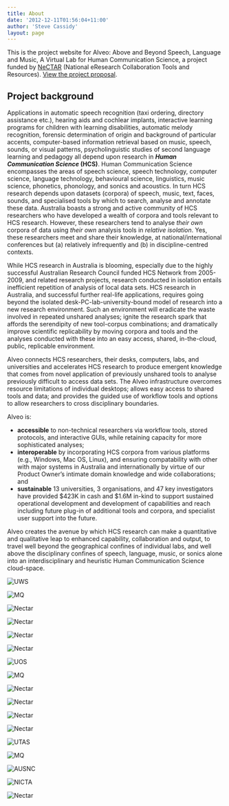 ```yaml
---
title: About
date: '2012-12-11T01:56:04+11:00'
author: 'Steve Cassidy'
layout: page
---
```


This is the project website for Alveo: Above and Beyond Speech, Language and Music, A Virtual Lab for Human Communication Science, a project funded by [NeCTAR](http://www.nectar.org.au) (National eResearch Collaboration Tools and Resources). [View the project proposal](/about/project-proposal).

## Project background

Applications in automatic speech recognition (taxi ordering, directory assistance etc.), hearing aids and cochlear implants, interactive learning programs for children with learning disabilities, automatic melody recognition, forensic determination of origin and background of particular accents, computer-based information retrieval based on music, speech, sounds, or visual patterns, psycholinguistic studies of second language learning and pedagogy all depend upon research in ***Human Communication Science* (HCS)**. Human Communication Science encompasses the areas of speech science, speech technology, computer science, language technology, behavioural science, linguistics, music science, phonetics, phonology, and sonics and acoustics. In turn HCS research depends upon datasets (corpora) of speech, music, text, faces, sounds, and specialised tools by which to search, analyse and annotate these data. Australia boasts a strong and active community of HCS researchers who have developed a wealth of corpora and tools relevant to HCS research. However, these researchers tend to analyse *their own* corpora of data using *their own* analysis tools in *relative isolation*. Yes, these researchers meet and share their knowledge, at national/international conferences but (a) relatively infrequently and (b) in discipline-centred contexts.

While HCS research in Australia is blooming, especially due to the highly successful Australian Research Council funded HCS Network from 2005-2009, and related research projects, research conducted in isolation entails inefficient repetition of analysis of local data sets. HCS research in Australia, and successful further real-life applications, requires going beyond the isolated desk-PC-lab-university-bound model of research into a new research environment. Such an environment will eradicate the waste involved in repeated unshared analyses; ignite the research spark that affords the serendipity of new tool-corpus combinations; and dramatically improve scientific replicability by moving corpora and tools and the analyses conducted with these into an easy access, shared, in-the-cloud, public, replicable environment.

Alveo connects HCS researchers, their desks, computers, labs, and universities and accelerates HCS research to produce emergent knowledge that comes from novel application of previously unshared tools to analyse previously difficult to access data sets. The Alveo infrastructure overcomes resource limitations of individual desktops; allows easy access to shared tools and data; and provides the guided use of workflow tools and options to allow researchers to cross disciplinary boundaries.

Alveo is:

- **accessible** to non-technical researchers via workflow tools, stored protocols, and interactive GUIs, while retaining capacity for more sophisticated analyses;
- **interoperable** by incorporating HCS corpora from various platforms (e.g., Windows, Mac OS, Linux), and ensuring compatability with other with major systems in Australia and internationally by virtue of our Product Owner’s intimate domain knowledge and wide collaborations; and
- **sustainable** 13 universities, 3 organisations, and 47 key investigators have provided $423K in cash and $1.6M in-kind to support sustained operational development and development of capabilities and reach including future plug-in of additional tools and corpora, and specialist user support into the future.

Alveo creates the avenue by which HCS research can make a quantitative and qualitative leap to enhanced capability, collaboration and output, to travel well beyond the geographical confines of individual labs, and well above the disciplinary confines of speech, language, music, or sonics alone into an interdisciplinary and heuristic Human Communication Science cloud-space.

![UWS](/wp-content/themes/hcsvlab/img/logos/UWS_Logo.png)

![MQ](/wp-content/themes/hcsvlab/img/logos/MQ_Logo.png)

![Nectar](/wp-content/themes/hcsvlab/img/logos/RMIT_Logo.png)

![Nectar](/wp-content/themes/hcsvlab/img/logos/UoM_Logo.png)



![Nectar](/wp-content/themes/hcsvlab/img/logos/ANU_Logo.png)

![Nectar](/wp-content/themes/hcsvlab/img/logos/UWA_Logo.png)

![UOS](/wp-content/themes/hcsvlab/img/logos/USY_Logo.png)

![MQ](/wp-content/themes/hcsvlab/img/logos/UNE_Logo.png)



![Nectar](/wp-content/themes/hcsvlab/img/logos/UoC_Logo.png)

![Nectar](/wp-content/themes/hcsvlab/img/logos/FU_Logo.png)

![Nectar](/wp-content/themes/hcsvlab/img/logos/UNSW_Logo.png)

![Nectar](/wp-content/themes/hcsvlab/img/logos/UoLT_Logo.png)



![UTAS](/wp-content/themes/hcsvlab/img/logos/UTAS_Logo.png)

![MQ](/wp-content/themes/hcsvlab/img/logos/ASSTA_Logo.png)

![AUSNC](/wp-content/themes/hcsvlab/img/logos/AUSNC_Logo.png)

![NICTA](/wp-content/themes/hcsvlab/img/logos/NICTA_Logo.png)



![Nectar](/wp-content/themes/hcsvlab/img/logos/Intersect_Logo.png)



